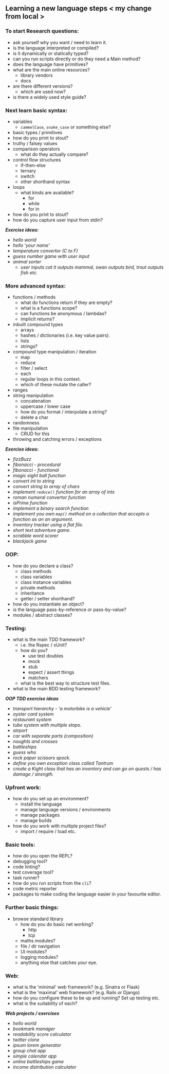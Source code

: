 ## Learning a new language steps < my change from local >

### To start Research questions:
- ask yourself why you want / need to learn it.
- is the language interpreted or compiled?
- is it dynamically or statically typed?
- can you run scripts directly or do they need a Main method?
- does the language have primitives?
- what are the main online resources?
  - library vendors
  - docs
- are there different versions?
  - which are used now?
- is there a widely used style guide?

### Next learn basic syntax:
- variables
  - `cammelCase`, `snake_case` or something else?
- basic types / primitives
- how do you print to stout?
- truthy / falsey values
- comparison operators
  - what do they actually compare?
- control flow structures
  - if-then-else
  - ternary
  - switch
  - other shorthand syntax
- loops
  - what kinds are available?
    - for
    - while
    - for in
- how do you print to stout?
- how do you capture user input from stdin?

_**Exercise ideas:**_
- _hello world_
- _hello 'your name'_
- _temperature convertor (C to F)_
- _guess number game with user input_
- _animal sorter_
  - _user inputs cat it outputs mammal, swan outputs bird, trout outputs fish etc._

### More advanced syntax:
- functions / methods
  - what do functions return if they are empty?
  - what is a functions scope?
  - can functions be anonymous / lambdas?
  - implicit returns?
- inbuilt compound types
  - arrays
  - hashes / dictionaries (i.e. key value pairs).
  - lists
  - strings?
- compound type manipulation / iteration
  - map
  - reduce
  - filter / select
  - each
  - regular loops in this context.
  - which of these mutate the caller?
- ranges
- string manipulation
  - concatenation
  - uppercase / lower case
  - how do you format / interpolate a string?
  - delete a char
- randomness
- file manipulation
  - CRUD for this
- throwing and catching errors / exceptions

_**Exercise ideas:**_
- _fizzBuzz_
- _fibonacci - procedural_
- _fibonacci - functional_
- _magic eight ball function_
- _convert int to string_
- _convert string to array of chars_
- _implement `reduce()` function for an array of ints_
- _roman numeral convertor function_
- _isPrime function_
- _implement a binary search function_
- _implement you own `map()` method on a collection that accepts a function as an an argument._
- _inventory tracker using a flat file._
- _short text adventure game._
- _scrabble word scorer_
- _blackjack game_

### OOP:
- how do you declare a class?
  - class methods
  - class variables
  - class instance variables
  - private methods
  - inheritance
  - getter / setter shorthand?
- how do you instantiate an object?
- is the language pass-by-reference or pass-by-value?
- modules / abstract classes?

### Testing:
- what is the main TDD framework?
  - i.e. the Rspec / xUnit?
  - how do you?
    - use test doubles
    - mock
    - stub
    - expect / assert things
    - matchers
  - what is the best way to structure test files.
- what is the main BDD testing framework?

_**OOP TDD exercise ideas**_
- _transport hierarchy - 'a motorbike is a vehicle'_
- _oyster card system_
- _restaurant system_
- _tube system with multiple stops._
- _airport_
- _car with separate parts (composition)_
- _noughts and crosses_
- _battleships_
- _guess who_
- _rock paper scissors spock._
- _define you own exception class called Tantrum_
- _create a Kight class that has an inventory and can go on quests / has damage / strength._

### Upfront work:
- how do you set up an environment?
  - install the language
  - manage language versions / environments
  - manage packages
  - manage builds
- how do you work with multiple project files?
  - import / require / load etc.

### Basic tools:
- how do you open the REPL?
- debugging tool?
- code linting?
- test coverage tool?
- task runner?
- how do you run scripts from the `cli`?
- code metric reporter
- packages to make coding the language easier in your favourite editor.

### Further basic things:
- browse standard library
  - how do you do basic net working?
    - http
    - tcp
  - maths modules?
  - file / dir navigation
  - UI modules?
  - logging modules?
  - anything else that catches your eye.

### Web:
- what is the 'minimal' web framework? (e.g. Sinatra or Flask)
- what is the 'maximal' web framework? (e.g. Rails or Django)
- how do you configure these to be up and running? Set up testing etc.
- what is the suitability of each?

_**Web projects / exercises**_
- _hello world_
- _bookmark manager_
- _readability score calculator_
- _twitter clone_
- _ipsum lorem generator_
- _group chat app_
- _simple calendar app_
- _online battleships game_
- _income distribution calculator_
